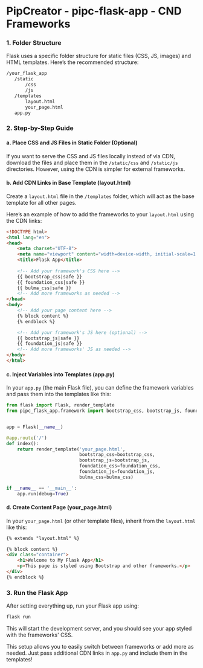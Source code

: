 # PipCreator - pipc-flask-app - CND Frameworks

### 1. **Folder Structure**

Flask uses a specific folder structure for static files (CSS, JS, images) and HTML templates. Here’s the recommended structure:

```txt
/your_flask_app
   /static
       /css
       /js
   /templates
       layout.html
       your_page.html
   app.py
```

### 2. **Step-by-Step Guide**

#### a. **Place CSS and JS Files in Static Folder (Optional)**
If you want to serve the CSS and JS files locally instead of via CDN, download the files and place them in the `/static/css` and `/static/js` directories. However, using the CDN is simpler for external frameworks.

#### b. **Add CDN Links in Base Template (layout.html)**
Create a `layout.html` file in the `/templates` folder, which will act as the base template for all other pages.

Here’s an example of how to add the frameworks to your `layout.html` using the CDN links:

```html
<!DOCTYPE html>
<html lang="en">
<head>
    <meta charset="UTF-8">
    <meta name="viewport" content="width=device-width, initial-scale=1.0">
    <title>Flask App</title>
    
    <!-- Add your framework's CSS here -->
    {{ bootstrap_css|safe }}
    {{ foundation_css|safe }}
    {{ bulma_css|safe }}
    <!-- Add more frameworks as needed -->
</head>
<body>
    <!-- Add your page content here -->
    {% block content %}
    {% endblock %}

    <!-- Add your framework's JS here (optional) -->
    {{ bootstrap_js|safe }}
    {{ foundation_js|safe }}
    <!-- Add more frameworks' JS as needed -->
</body>
</html>
```

#### c. **Inject Variables into Templates (app.py)**

In your `app.py` (the main Flask file), you can define the framework variables and pass them into the templates like this:

```python
from flask import Flask, render_template
from pipc_flask_app.framework import bootstrap_css, bootstrap_js, foundation_css, foundation_js, bulma_css 


app = Flask(__name__)

@app.route('/')
def index():
    return render_template('your_page.html', 
                           bootstrap_css=bootstrap_css, 
                           bootstrap_js=bootstrap_js,
                           foundation_css=foundation_css,
                           foundation_js=foundation_js,
                           bulma_css=bulma_css)

if __name__ == '__main__':
    app.run(debug=True)
```

#### d. **Create Content Page (your_page.html)**

In your `your_page.html` (or other template files), inherit from the `layout.html` like this:

```html
{% extends "layout.html" %}

{% block content %}
<div class="container">
    <h1>Welcome to My Flask App</h1>
    <p>This page is styled using Bootstrap and other frameworks.</p>
</div>
{% endblock %}
```

### 3. **Run the Flask App**
After setting everything up, run your Flask app using:

```bash
flask run
```

This will start the development server, and you should see your app styled with the frameworks' CSS.

This setup allows you to easily switch between frameworks or add more as needed. Just pass additional CDN links in `app.py` and include them in the templates!